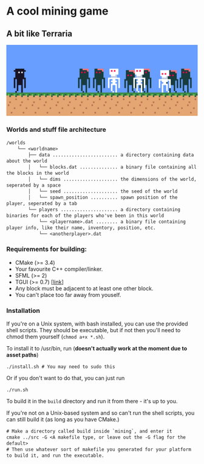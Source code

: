 # A cool mining game

## A bit like Terraria

![mockup](https://github.com/j4cobgarby/mining/blob/menustuff/.for_github/mockup.png)

### Worlds and stuff file architecture
```
/worlds
    └── <worldname>
        ├── data ........................ a directory containing data about the world
        │   └── blocks.dat .............. a binary file containing all the blocks in the world
        │   └── dims .................... the dimensions of the world, seperated by a space
        │   └── seed .................... the seed of the world
        │   └── spawn_position .......... spawn position of the player, seperated by a tab
        └── players ..................... a directory containing binaries for each of the players who've been in this world
            └── <playername>.dat ........ a binary file containing player info, like their name, inventory, position, etc.
            └── <anotherplayer>.dat
```

### Requirements for building:
 - CMake (>= 3.4)
 - Your favourite C++ compiler/linker.
 - SFML (>= 2)
 - TGUI (>= 0.7) [[link](https://tgui.eu)]
 - Any block must be adjacent to at least one other block.
 - You can't place too far away from youself.

### Installation

If you're on a Unix system, with bash installed, you can use the provided shell scripts. They should be executable, but if not then you'll need to chmod them yourself (`chmod a+x *.sh`).

To install it to /usr/bin, run (**doesn't actually work at the moment due to asset paths**)

```
./install.sh # You may need to sudo this
```

Or if you don't want to do that, you can just run

```
./run.sh
```

To build it in the `build` directory and run it from there - it's up to you.

If you're not on a Unix-based system and so can't run the shell scripts, you can still build it (as long as you have CMake.)

```
# Make a directory called build inside `mining`, and enter it
cmake ../src -G <A makefile type, or leave out the -G flag for the default>
# Then use whatever sort of makefile you generated for your platform to build it, and run the executable.
```
